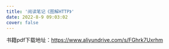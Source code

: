 ```yaml
---
title: '阅读笔记《图解HTTP》'
date: 2022-8-9 09:03:02
cover: false
---
```


书籍pdf下载地址：https://www.aliyundrive.com/s/FGhrk7Uxrhm

